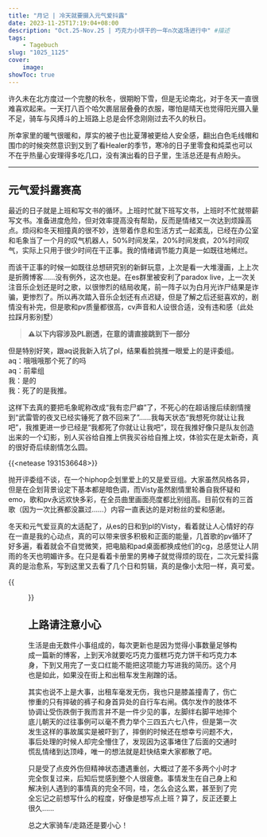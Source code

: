 ```yaml
---
title: "月记 | 冷天就要摄入元气爱抖露"
date: 2023-11-25T17:19:04+08:00
description: "Oct.25-Nov.25 | 巧克力小饼干的一年n次返场进行中" #描述
tags: 
    - Tagebuch
slug: "1025_1125"
cover:
    image: 
showToc: true
---
```

许久未在北方度过一个完整的秋冬，很期盼下雪，但是无论南北，对于冬天一直很难喜欢起来。一天打八百个哈欠裹层层叠叠的衣服，哪怕是晴天也觉得阳光摄入量不足，骑车与风搏斗的上班路上总是会怀念刚刚过去不久的秋日。

所幸家里的暖气很暖和，厚实的被子也比夏薄被更给人安全感，翻出白色毛线帽和围巾的时候突然意识到又到了看Healer的季节，寒冷的日子里零食和炖菜也可以不在乎热量心安理得多吃几口，没有演出看的日子里，生活总还是有点盼头。

---
## 元气爱抖露赛高
最近的日子就是上班和写文书的循环。上班时忙就下班写文书，上班时不忙就带薪写文书。准备进度危险，但对效率提高没有帮助，反而是情绪又一次达到烦躁高点。烦闷和冬天相撞真的很不妙，连带着作息和生活方式一起紊乱，已经在办公室和毛象当了一个月的叹气机器人，50%时间发呆，20%时间发疯，20%时间叹气，实际上只用于很少时间在干正事。我的情绪调节能力真是一如既往地稀烂。

而该干正事的时候一如既往总想研究别的新鲜玩意，上次是看一大堆漫画，上上次是折腾博客……没有例外，这次也是。在es群里被安利了paradox live，上一次关注音乐企划还是时之歌，以很惨烈的结局收尾，前一阵子以为白月光诈尸结果是诈骗，更惨烈了。所以再次踏入音乐企划还有点迟疑，但是了解之后还挺喜欢的，剧情没有补完，但是歌和pv质量都很高，cv声音和人设很合适，没有违和感<span class="blur">（此处拉踩月影别墅）</span>

> **⚠️以下内容涉及PL剧透，在意的请直接跳到下一部分**

但是特别好笑，跟aq说我新入坑了pl，结果看脸挑推一眼爱上的是评委组。</br>
aq：哦哦哦那个死了的吗</br>
aq：前辈组</br>
我：是的</br>
我：死了的是我推。

这样下去真的要把毛象昵称改成“我有恋尸癖”了，不死心的在超话搜后续剧情搜到“武雷管的夜叉已经实锤死了救不回来了”……我每天状态“我想死你就让让我吧”，我推更进一步已经是“我都死了你就让让我吧”，现在我推好像只是队友创造出来的一个幻影，别人买谷给自推上供我买谷给自推上坟，体验实在是太新奇，真的很好奇后续剧情怎么圆。

{{<netease 1931536648>}}

抛开评委组不谈，在一个hiphop企划里爱上的又是爱豆组。大家虽然风格各异，但是在企划背景设定下基本都是暗色调，而Visty虽然剧情里轮番自我怀疑和emo，歌和pv永远欢快多彩，在全员曲里画面亮度都比别组高。目前仅有的三首歌（因为一次比赛都没赢过……）内容一直表达的是对粉丝的爱和感谢。

冬天和元气爱豆真的太适配了，从es的日和到pl的Visty，看着就让人心情好的存在一直是我的心动点，真的可以带来很多积极和正面的能量，几首歌的pv循环了好多遍，看着就会不自觉微笑，把电脑和pad桌面都换成他们的cg，总感觉让人阴雨的冬天也明媚许多。在只是看着卡册里的男棒子就觉得烦的现在，二次元爱抖露真的是治愈系，写到这里又去看了几个日和剪辑，真的是像小太阳一样，真可爱。

{{<figure src="IMG_8842.webp#center" caption="宝宝你们真的是宝宝…" width="400px">}}

## 上路请注意小心

生活是由无数件小事组成的，每次更新也是因为觉得小事数量足够构成一篇新的博客，上到天冷就要吃巧克力蛋糕巧克力饼干和巧克力本身，下到又用完了一支口红能不能把这项能力写进我的简历。这个月也是如此，如果没在街上和出租车发生剐蹭的话。

其实也说不上是大事，出租车毫发无伤，我也只是膝盖撞青了，伤亡惨重的只有摔破的裤子和身首异处的自行车右闸。偶尔发作的肢体不协调让受伤跌倒于我而言并不是一件少见的事，左脚绊右脚平地摔个底儿朝天的过往事例可以毫不费力举个三四五六七八件，但是第一次发生这样的事故属实是被吓到了，摔倒的时候还在想幸亏问题不大，事后处理的时候人却完全懵住了，发现因为这事堵住了后面的交通时慌乱情绪到达顶峰，唯一的想法就是赶快结束大家都散了吧。

只是受了点皮外伤但精神状态遭遇重创，大概过了差不多两个小时才完全恢复过来，后知后觉感到整个人很疲惫。事情发生在自己身上和解决别人遇到的事情真的完全不同，哇，怎么会这么累，甚至到了完全忘记之前想写什么的程度，好像是想写点上班？算了，反正还要上很久……

总之大家骑车/走路还是要小心！

